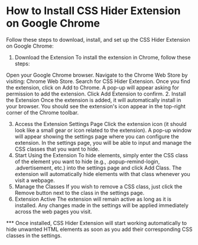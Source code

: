# How to Install CSS Hider Extension on Google Chrome
Follow these steps to download, install, and set up the CSS Hider Extension on Google Chrome:

1. Download the Extension
To install the extension in Chrome, follow these steps:

Open your Google Chrome browser.
Navigate to the Chrome Web Store by visiting: Chrome Web Store.
Search for CSS Hider Extension.
Once you find the extension, click on Add to Chrome.
A pop-up will appear asking for permission to add the extension. Click Add Extension to confirm.
2. Install the Extension
Once the extension is added, it will automatically install in your browser. You should see the extension's icon appear in the top-right corner of the Chrome toolbar.

3. Access the Extension Settings Page
Click the extension icon (it should look like a small gear or icon related to the extension).
A pop-up window will appear showing the settings page where you can configure the extension.
In the settings page, you will be able to input and manage the CSS classes that you want to hide.
4. Start Using the Extension
To hide elements, simply enter the CSS class of the element you want to hide (e.g., .popup-remind-login, .advertisement, etc.) into the settings page and click Add Class.
The extension will automatically hide elements with that class whenever you visit a webpage.
5. Manage the Classes
If you wish to remove a CSS class, just click the Remove button next to the class in the settings page.
6. Extension Active
The extension will remain active as long as it is installed. Any changes made in the settings will be applied immediately across the web pages you visit.

*** Once installed, CSS Hider Extension will start working automatically to hide unwanted HTML elements as soon as you add their corresponding CSS classes in the settings.



